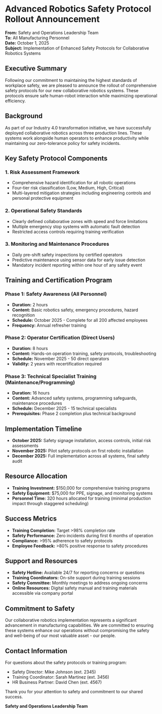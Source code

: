 # Advanced Robotics Safety Protocol Rollout Announcement

**From:** Safety and Operations Leadership Team  
**To:** All Manufacturing Personnel  
**Date:** October 1, 2025  
**Subject:** Implementation of Enhanced Safety Protocols for Collaborative Robotics Systems  

## Executive Summary

Following our commitment to maintaining the highest standards of workplace safety, we are pleased to announce the rollout of comprehensive safety protocols for our new collaborative robotics systems. These protocols ensure safe human-robot interaction while maximizing operational efficiency.

## Background

As part of our Industry 4.0 transformation initiative, we have successfully deployed collaborative robotics across three production lines. These systems work alongside human operators to enhance productivity while maintaining our zero-tolerance policy for safety incidents.

## Key Safety Protocol Components

### 1. Risk Assessment Framework
- Comprehensive hazard identification for all robotic operations
- Four-tier risk classification (Low, Medium, High, Critical)
- Multi-layered mitigation strategies including engineering controls and personal protective equipment

### 2. Operational Safety Standards
- Clearly defined collaborative zones with speed and force limitations
- Multiple emergency stop systems with automatic fault detection
- Restricted access controls requiring training verification

### 3. Monitoring and Maintenance Procedures
- Daily pre-shift safety inspections by certified operators
- Predictive maintenance using sensor data for early issue detection
- Mandatory incident reporting within one hour of any safety event

## Training and Certification Program

### Phase 1: Safety Awareness (All Personnel)
- **Duration:** 2 hours
- **Content:** Basic robotics safety, emergency procedures, hazard recognition
- **Schedule:** October 2025 - Complete for all 200 affected employees
- **Frequency:** Annual refresher training

### Phase 2: Operator Certification (Direct Users)
- **Duration:** 8 hours
- **Content:** Hands-on operation training, safety protocols, troubleshooting
- **Schedule:** November 2025 - 50 direct operators
- **Validity:** 2 years with recertification required

### Phase 3: Technical Specialist Training (Maintenance/Programming)
- **Duration:** 16 hours
- **Content:** Advanced safety systems, programming safeguards, maintenance procedures
- **Schedule:** December 2025 - 15 technical specialists
- **Prerequisites:** Phase 2 completion plus technical background

## Implementation Timeline

- **October 2025:** Safety signage installation, access controls, initial risk assessments
- **November 2025:** Pilot safety protocols on first robotic installation
- **December 2025:** Full implementation across all systems, final safety audit

## Resource Allocation

- **Training Investment:** $150,000 for comprehensive training programs
- **Safety Equipment:** $75,000 for PPE, signage, and monitoring systems
- **Personnel Time:** 320 hours allocated for training (minimal production impact through staggered scheduling)

## Success Metrics

- **Training Completion:** Target >98% completion rate
- **Safety Performance:** Zero incidents during first 6 months of operation
- **Compliance:** >95% adherence to safety protocols
- **Employee Feedback:** >80% positive response to safety procedures

## Support and Resources

- **Safety Hotline:** Available 24/7 for reporting concerns or questions
- **Training Coordinators:** On-site support during training sessions
- **Safety Committee:** Monthly meetings to address ongoing concerns
- **Online Resources:** Digital safety manual and training materials accessible via company portal

## Commitment to Safety

Our collaborative robotics implementation represents a significant advancement in manufacturing capabilities. We are committed to ensuring these systems enhance our operations without compromising the safety and well-being of our most valuable asset - our people.

## Contact Information

For questions about the safety protocols or training program:
- Safety Director: Mike Johnson (ext. 2345)
- Training Coordinator: Sarah Martinez (ext. 3456)
- HR Business Partner: David Chen (ext. 4567)

Thank you for your attention to safety and commitment to our shared success.

**Safety and Operations Leadership Team**
